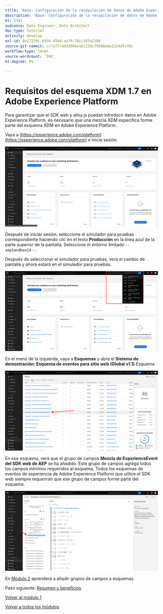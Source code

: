 ```yaml
---
title: 'Base: Configuración de la recopilación de datos de Adobe Experience Platform y la extensión del SDK web: requisitos del esquema XDM en Adobe Experience Platform'
description: 'Base: Configuración de la recopilación de datos de Adobe Experience Platform y la extensión del SDK web: requisitos del esquema XDM en Adobe Experience Platform'
kt: 5342
audience: Data Engineer, Data Architect
doc-type: tutorial
activity: develop
exl-id: 8e17129c-633d-45bd-aa70-78cc3d3a2108
source-git-commit: cc7a77c4dd380ae1bc23dc75608e8e2224dfe78c
workflow-type: tm+mt
source-wordcount: '241'
ht-degree: 0%

---
```


# Requisitos del esquema XDM 1.7 en Adobe Experience Platform

Para garantizar que el SDK web y alloy.js puedan introducir datos en Adobe Experience Platform, es necesario que una mezcla XDM específica forme parte del esquema XDM en Adobe Experience Platform.

Vaya a [https://experience.adobe.com/platform](https://experience.adobe.com/platform) e inicie sesión.

![AEP Debugger](./images/exp1.png)

Después de iniciar sesión, seleccione el simulador para pruebas correspondiente haciendo clic en el texto **Producción** en la línea azul de la parte superior de la pantalla. Seleccione el entorno limitado `--aepSandboxId--`.

Después de seleccionar el simulador para pruebas, verá el cambio de pantalla y ahora estará en el simulador para pruebas.

![AEP Debugger](./images/exp2.png)

En el menú de la izquierda, vaya a **Esquemas** y abra el **Sistema de demostración: Esquema de eventos para sitio web (Global v1.1)** Esquema.

![AEP Debugger](./images/exp3.png)

En ese esquema, verá que el grupo de campos **Mezcla de ExperienceEvent del SDK web de AEP** se ha añadido. Este grupo de campos agrega todos los campos mínimos requeridos al esquema. Todos los esquemas de eventos de experiencia de Adobe Experience Platform que utilice el SDK web siempre requerirán que ese grupo de campos forme parte del esquema.

![AEP Debugger](./images/exp4.png)

En [Módulo 2](./../module2/data-ingestion.md) aprenderá a añadir grupos de campos a esquemas.

Paso siguiente: [Resumen y beneficios](./summary.md)

[Volver al módulo 1](./data-ingestion-launch-web-sdk.md)

[Volver a todos los módulos](./../../overview.md)
